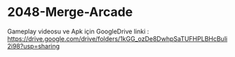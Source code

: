 # 2048-Merge-Arcade
Gameplay videosu ve Apk için GoogleDrive linki : 
https://drive.google.com/drive/folders/1kGG_ozDe8DwhpSaTUFHPLBHcBuli2i98?usp=sharing

